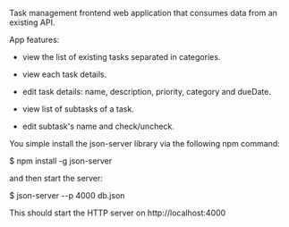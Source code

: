 Task management frontend web application that consumes data from an existing API. 

App features:

- view the list of existing tasks separated in categories.

- view each task details.

- edit task details: name, description, priority, category and dueDate.

- view list of subtasks of a task.

- edit subtask's name and check/uncheck.

You simple install the json-server library via the following npm command:

$ npm install -g json-server

and then start the server:

$ json-server --p 4000 db.json

This should start the HTTP server on http://localhost:4000

